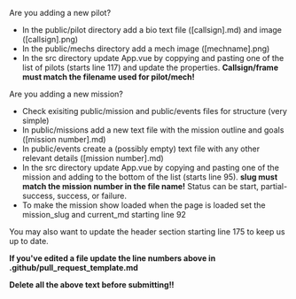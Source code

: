 Are you adding a new pilot?
- In the public/pilot directory add a bio text file ([callsign].md) and image ([callsign].png)
- In the public/mechs directory add a mech image ([mechname].png)
- In the src directory update App.vue by coppying and pasting one of the list of pilots (starts line 117) and update the properties. **Callsign/frame must match the filename used for pilot/mech!**

Are you adding a new mission?
- Check exisiting public/mission and public/events files for structure (very simple)
- In public/missions add a new text file with the mission outline and goals ([mission number].md)
- In public/events create a (possibly empty) text file with any other relevant details ([mission number].md)
- In the src directory update App.vue by copying and pasting one of the mission and adding to the bottom of the list (starts line 95). **slug must match the mission number in the file name!** Status can be start, partial-success, success, or failure.
- To make the mission show loaded when the page is loaded set the mission_slug and current_md starting line 92

You may also want to update the header section starting line 175 to keep us up to date.

**If you've edited a file update the line numbers above in .github/pull_request_template.md**

**Delete all the above text before submitting!!**
